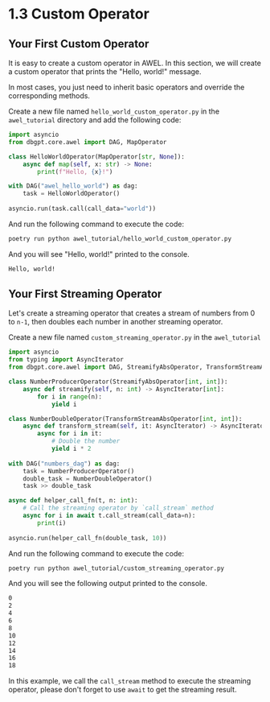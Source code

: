 # 1.3 Custom Operator

## Your First Custom Operator

It is easy to create a custom operator in AWEL. In this section, we will create a 
custom operator that prints the "Hello, world!" message.

In most cases, you just need to inherit basic operators and override the corresponding 
methods.

Create a new file named `hello_world_custom_operator.py` in the `awel_tutorial` 
directory and add the following code:

```python
import asyncio
from dbgpt.core.awel import DAG, MapOperator

class HelloWorldOperator(MapOperator[str, None]):
    async def map(self, x: str) -> None:
        print(f"Hello, {x}!")

with DAG("awel_hello_world") as dag:
    task = HelloWorldOperator()
    
asyncio.run(task.call(call_data="world"))
```
And run the following command to execute the code:

```bash
poetry run python awel_tutorial/hello_world_custom_operator.py
```
And you will see "Hello, world!" printed to the console.
```bash
Hello, world!
```

## Your First Streaming Operator

Let's create a streaming operator that creates a stream of numbers from 0 to `n-1`, 
then doubles each number in another streaming operator.

Create a new file named `custom_streaming_operator.py` in the `awel_tutorial`

```python
import asyncio
from typing import AsyncIterator
from dbgpt.core.awel import DAG, StreamifyAbsOperator, TransformStreamAbsOperator

class NumberProducerOperator(StreamifyAbsOperator[int, int]):
    async def streamify(self, n: int) -> AsyncIterator[int]:
        for i in range(n):
            yield i

class NumberDoubleOperator(TransformStreamAbsOperator[int, int]):
    async def transform_stream(self, it: AsyncIterator) -> AsyncIterator[int]:
        async for i in it:
            # Double the number
            yield i * 2
            
with DAG("numbers_dag") as dag:
    task = NumberProducerOperator()
    double_task = NumberDoubleOperator()
    task >> double_task

async def helper_call_fn(t, n: int):
    # Call the streaming operator by `call_stream` method
    async for i in await t.call_stream(call_data=n):
        print(i)
        
asyncio.run(helper_call_fn(double_task, 10))
```

And run the following command to execute the code:

```bash
poetry run python awel_tutorial/custom_streaming_operator.py
```

And you will see the following output printed to the console.

```bash
0
2
4
6
8
10
12
14
16
18
```

In this example, we call the `call_stream` method to execute the streaming operator, 
please don't forget to use `await` to get the streaming result.